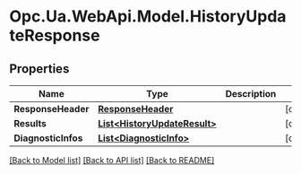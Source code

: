 # Opc.Ua.WebApi.Model.HistoryUpdateResponse

## Properties

Name | Type | Description | Notes
------------ | ------------- | ------------- | -------------
**ResponseHeader** | [**ResponseHeader**](ResponseHeader.md) |  | [optional] 
**Results** | [**List&lt;HistoryUpdateResult&gt;**](HistoryUpdateResult.md) |  | [optional] 
**DiagnosticInfos** | [**List&lt;DiagnosticInfo&gt;**](DiagnosticInfo.md) |  | [optional] 

[[Back to Model list]](../README.md#documentation-for-models) [[Back to API list]](../README.md#documentation-for-api-endpoints) [[Back to README]](../README.md)


